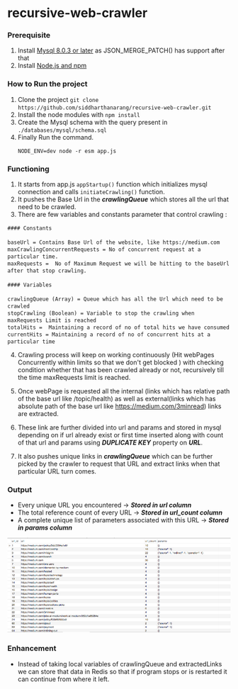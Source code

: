 # recursive-web-crawler

###  Prerequisite

1. Install [Mysql 8.0.3 or later](https://dev.mysql.com/doc/refman/8.0/en/installing.html) as JSON_MERGE_PATCH()
has support after that
2. Install [Node.js and npm](https://docs.npmjs.com/downloading-and-installing-node-js-and-npm)

### How to Run the project

1. Clone the project ` git clone https://github.com/siddharthanarang/recursive-web-crawler.git `
2. Install the node modules with `npm install`
3. Create the Mysql schema with the query present in ` ./databases/mysql/schema.sql `
4. Finally Run the command.
    ```
    NODE_ENV=dev node -r esm app.js
    ```
### Functioning
1. It starts from app.js `appStartup()` function which initializes mysql connection and calls `initiateCrawling()` function.
2. It pushes the Base Url in the ***crawlingQueue*** which stores all the url that need to be crawled.
3. There are few variables and constants parameter that control crawling :

 ```
 #### Constants

 baseUrl = Contains Base Url of the website, like https://medium.com
 maxCrawlingConcurrentRequests = No of concurrent request at a particular time.
 maxRequests =  No of Maximum Request we will be hitting to the baseUrl after that stop crawling.

#### Variables

crawlingQueue (Array) = Queue which has all the Url which need to be crawled
stopCrawling (Boolean) = Variable to stop the crawling when maxRequests Limit is reached
totalHits =  Maintaining a record of no of total hits we have consumed
currentHits = Maintaining a record of no of concurrent hits at a particular time

 ```
 4. Crawling process will keep on working continuously (Hit webPages Concurrently within limits so that we don't
 get blocked ) with checking condition whether that has been crawled already or not,
 recursively till the time maxRequests limit is reached.

 5. Once webPage is requested all the internal (links which has relative path of the base url like /topic/health)
 as well as external(links which has absolute path of the base url like https://medium.com/3minread) links are extracted.

 6. These link are further divided into url and params and stored in mysql depending on if url already exist or
 first time inserted along with count of that url and params using ***DUPLICATE KEY*** property on ***URL***.

 7. It also pushes unique links in ***crawlingQueue*** which can be further picked by the crawler to request that
 URL and extract links when that particular URL turn comes.

### Output
- Every unique URL you encountered -> ***Stored in url column***
- The total reference count of every URL -> ***Stored in url_count column***
- A complete unique list of parameters associated with this URL -> ***Stored in params column***

![Image](./public/recursiveWebCrawlerOutput.png )

### Enhancement
- Instead of taking local variables of crawlingQueue and extractedLinks we can store that data in Redis so that if program
stops or is restarted it can continue from where it left.
